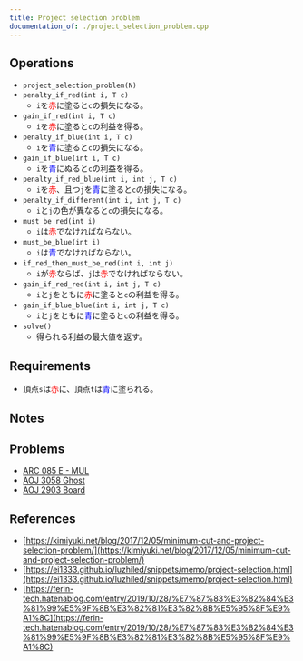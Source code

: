 ```yaml
---
title: Project selection problem
documentation_of: ./project_selection_problem.cpp
---
```


## Operations

- `project_selection_problem(N)`
- `penalty_if_red(int i, T c)`
	- `i`を<font color="red">赤</font>に塗ると`c`の損失になる。
- `gain_if_red(int i, T c)`
	- `i`を<font color="red">赤</font>に塗ると`c`の利益を得る。
- `penalty_if_blue(int i, T c)`
	- `i`を<font color="blue">青</font>に塗ると`c`の損失になる。
- `gain_if_blue(int i, T c)`
	- `i`を<font color="blue">青</font>にぬると`c`の利益を得る。
- `penalty_if_red_blue(int i, int j, T c)`
	- `i`を<font color="red">赤</font>、且つ`j`を<font color="blue">青</font>に塗ると`c`の損失になる。
- `penalty_if_different(int i, int j, T c)`
	- `i`と`j`の色が異なると`c`の損失になる。
- `must_be_red(int i)`
	- `i`は<font color="red">赤</font>でなければならない。
- `must_be_blue(int i)`
	- `i`は<font color="blue">青</font>でなければならない。
- `if_red_then_must_be_red(int i, int j)`
	- `i`が<font color="red">赤</font>ならば、`j`は<font color="red">赤</font>でなければならない。
- `gain_if_red_red(int i, int j, T c)`
	- `i`と`j`をともに<font color="red">赤</font>に塗ると`c`の利益を得る。
- `gain_if_blue_blue(int i, int j, T c)`
	- `i`と`j`をともに<font color="blue">青</font>に塗ると`c`の利益を得る。
- `solve()`
    - 得られる利益の最大値を返す。

## Requirements

- 頂点`s`は<font color="red">赤</font>に、頂点`t`は<font color="blue">青</font>に塗られる。

## Notes

## Problems

- [ARC 085 E - MUL](https://atcoder.jp/contests/arc085/tasks/arc085_c)
- [AOJ 3058 Ghost](http://judge.u-aizu.ac.jp/onlinejudge/description.jsp?id=3058)
- [AOJ 2903 Board](http://judge.u-aizu.ac.jp/onlinejudge/description.jsp?id=2903)

## References

- [https://kimiyuki.net/blog/2017/12/05/minimum-cut-and-project-selection-problem/](https://kimiyuki.net/blog/2017/12/05/minimum-cut-and-project-selection-problem/)
- [https://ei1333.github.io/luzhiled/snippets/memo/project-selection.html](https://ei1333.github.io/luzhiled/snippets/memo/project-selection.html)
- [https://ferin-tech.hatenablog.com/entry/2019/10/28/%E7%87%83%E3%82%84%E3%81%99%E5%9F%8B%E3%82%81%E3%82%8B%E5%95%8F%E9%A1%8C](https://ferin-tech.hatenablog.com/entry/2019/10/28/%E7%87%83%E3%82%84%E3%81%99%E5%9F%8B%E3%82%81%E3%82%8B%E5%95%8F%E9%A1%8C)
